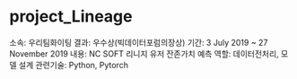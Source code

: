 # project_Lineage
소속: 우리팀화이팅
결과: 우수상(빅데이터포럼의장상)
기간: 3 July 2019 ~ 27 November 2019
내용: NC SOFT 리니지 유저 잔존가치 예측
역할: 데이터전처리, 모델 설계
관련기술: Python, Pytorch

